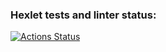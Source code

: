 ### Hexlet tests and linter status:
[![Actions Status](https://github.com/dmuslim/qa-engineer-project-84/actions/workflows/hexlet-check.yml/badge.svg)](https://github.com/dmuslim/qa-engineer-project-84/actions)